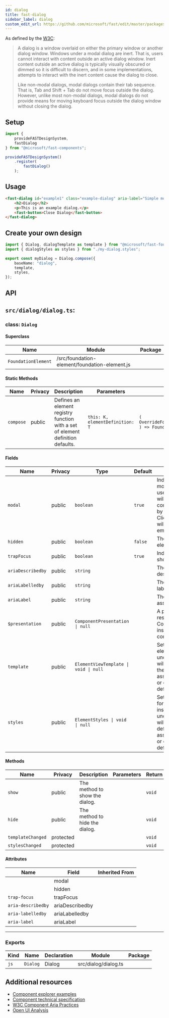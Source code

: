 ```yaml
---
id: dialog
title: fast-dialog
sidebar_label: dialog
custom_edit_url: https://github.com/microsoft/fast/edit/master/packages/web-components/fast-foundation/src/dialog/README.md
---
```


As defined by the [W3C](https://w3c.github.io/aria-practices/#dialog_modal):

> A dialog is a window overlaid on either the primary window or another dialog window. Windows under a modal dialog are inert. That is, users cannot interact with content outside an active dialog window. Inert content outside an active dialog is typically visually obscured or dimmed so it is difficult to discern, and in some implementations, attempts to interact with the inert content cause the dialog to close.
>
> Like non-modal dialogs, modal dialogs contain their tab sequence. That is, Tab and Shift + Tab do not move focus outside the dialog. However, unlike most non-modal dialogs, modal dialogs do not provide means for moving keyboard focus outside the dialog window without closing the dialog.

## Setup

```ts
import {
    provideFASTDesignSystem,
    fastDialog
} from "@microsoft/fast-components";

provideFASTDesignSystem()
    .register(
        fastDialog()
    );
```

## Usage

```html
<fast-dialog id="example1" class="example-dialog" aria-label="Simple modal dialog" modal="true" hidden>
    <h2>Dialog</h2>
    <p>This is an example dialog.</p>
    <fast-button>Close Dialog</fast-button>
</fast-dialog>
```

## Create your own design

```ts
import { Dialog, dialogTemplate as template } from "@microsoft/fast-foundation";
import { dialogStyles as styles } from "./my-dialog.styles";

export const myDialog = Dialog.compose({
    baseName: "dialog",
    template,
    styles,
});
```

## API

## `src/dialog/dialog.ts`:

### class: `Dialog`

#### Superclass

| Name                | Module                                        | Package |
| ------------------- | --------------------------------------------- | ------- |
| `FoundationElement` | /src/foundation-element/foundation-element.js |         |

#### Static Methods

| Name      | Privacy | Description                                                                     | Parameters                      | Return                                                                                                           | Inherited From    |
| --------- | ------- | ------------------------------------------------------------------------------- | ------------------------------- | ---------------------------------------------------------------------------------------------------------------- | ----------------- |
| `compose` | public  | Defines an element registry function with a set of element definition defaults. | `this: K, elementDefinition: T` | `(         overrideDefinition?: OverrideFoundationElementDefinition<T>     ) => FoundationElementRegistry<T, K>` | FoundationElement |

#### Fields

| Name              | Privacy | Type                                  | Default | Description                                                                                                                                                                                                   | Inherited From    |
| ----------------- | ------- | ------------------------------------- | ------- | ------------------------------------------------------------------------------------------------------------------------------------------------------------------------------------------------------------- | ----------------- |
| `modal`           | public  | `boolean`                             | `true`  | Indicates the element is modal. When modal, user mouse interaction will be limited to the contents of the element by a modal overlay.  Clicks on the overlay will cause the dialog to emit a "dismiss" event. |                   |
| `hidden`          | public  | `boolean`                             | `false` | The hidden state of the element.                                                                                                                                                                              |                   |
| `trapFocus`       | public  | `boolean`                             | `true`  | Indicates that the dialog should trap focus.                                                                                                                                                                  |                   |
| `ariaDescribedby` | public  | `string`                              |         | The id of the element describing the dialog.                                                                                                                                                                  |                   |
| `ariaLabelledby`  | public  | `string`                              |         | The id of the element labeling the dialog.                                                                                                                                                                    |                   |
| `ariaLabel`       | public  | `string`                              |         | The label surfaced to assistive technologies.                                                                                                                                                                 |                   |
| `$presentation`   | public  | `ComponentPresentation \| null`       |         | A property which resolves the ComponentPresentation instance for the current component.                                                                                                                       | FoundationElement |
| `template`        | public  | `ElementViewTemplate \| void \| null` |         | Sets the template of the element instance. When undefined, the element will attempt to resolve the template from the associated presentation or custom element definition.                                    | FoundationElement |
| `styles`          | public  | `ElementStyles \| void \| null`       |         | Sets the default styles for the element instance. When undefined, the element will attempt to resolve default styles from the associated presentation or custom element definition.                           | FoundationElement |

#### Methods

| Name              | Privacy   | Description                    | Parameters | Return | Inherited From    |
| ----------------- | --------- | ------------------------------ | ---------- | ------ | ----------------- |
| `show`            | public    | The method to show the dialog. |            | `void` |                   |
| `hide`            | public    | The method to hide the dialog. |            | `void` |                   |
| `templateChanged` | protected |                                |            | `void` | FoundationElement |
| `stylesChanged`   | protected |                                |            | `void` | FoundationElement |

#### Attributes

| Name               | Field           | Inherited From |
| ------------------ | --------------- | -------------- |
|                    | modal           |                |
|                    | hidden          |                |
| `trap-focus`       | trapFocus       |                |
| `aria-describedby` | ariaDescribedby |                |
| `aria-labelledby`  | ariaLabelledby  |                |
| `aria-label`       | ariaLabel       |                |

<hr/>

### Exports

| Kind | Name     | Declaration | Module               | Package |
| ---- | -------- | ----------- | -------------------- | ------- |
| `js` | `Dialog` | Dialog      | src/dialog/dialog.ts |         |


## Additional resources

* [Component explorer examples](https://explore.fast.design/components/fast-dialog)
* [Component technical specification](https://github.com/microsoft/fast/blob/master/packages/web-components/fast-foundation/src/dialog/dialog.spec.md)
* [W3C Component Aria Practices](https://w3c.github.io/aria-practices/#dialog_modal)
* [Open UI Analysis](https://open-ui.org/components/dialog.research)